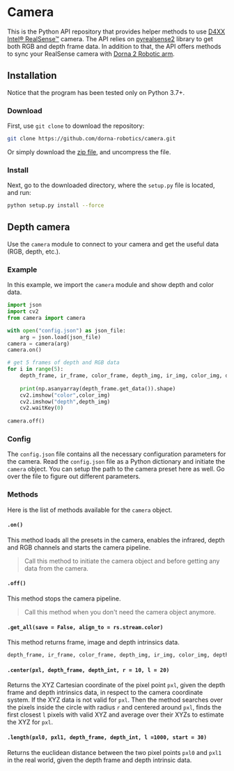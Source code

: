 # Camera 
This is the Python API repository that provides helper methods to use [D4XX Intel® RealSense™][realsense] camera. The API relies on [pyrealsense2][pyrealsense] library to get both RGB and depth frame data. In addition to that, the API offers methods to sync your RealSense camera with [Dorna 2 Robotic arm][dorna].


## Installation
Notice that the program has been tested only on Python 3.7+.

### Download
First, use `git clone` to download the repository:  
```bash
git clone https://github.com/dorna-robotics/camera.git
```
Or simply download the [zip file](https://github.com/dorna-robotics/camera/archive/master.zip), and uncompress the file.  

### Install
Next, go to the downloaded directory, where the `setup.py` file is located, and run:
```bash
python setup.py install --force
```

## Depth camera
Use the `camera` module to connect to your camera and get the useful data (RGB, depth, etc.).

### Example
In this example, we import the `camera` module and show depth and color data.
``` python
import json
import cv2
from camera import camera

with open("config.json") as json_file:
    arg = json.load(json_file)
camera = camera(arg)
camera.on()

# get 5 frames of depth and RGB data
for i in range(5):
    depth_frame, ir_frame, color_frame, depth_img, ir_img, color_img, depth_int = camera.get_all()
    
    print(np.asanyarray(depth_frame.get_data()).shape)   
    cv2.imshow("color",color_img) 
    cv2.imshow("depth",depth_img)
    cv2.waitKey(0)             
    
camera.off()
```  
### Config
The `config.json` file contains all the necessary configuration parameters for the camera. Read the `config.json` file as a Python dictionary and initiate the `camera` object. You can setup the path to the camera preset here as well. Go over the file to figure out different parameters.

### Methods
Here is the list of methods available for the `camera` object.

#### `.on()`
This method loads all the presets in the camera, enables the infrared, depth and RGB channels and starts the camera pipeline. 
> Call this method to initiate the camera object and before getting any data from the camera. 

#### `.off()`  
This method stops the camera pipeline. 
> Call this method when you don't need the camera object anymore.

#### `.get_all(save = False, align_to = rs.stream.color)`
This method returns frame, image and depth intrinsics data. 
```python
depth_frame, ir_frame, color_frame, depth_img, ir_img, color_img, depth_int = camera.get_all()
```

#### `.center(pxl, depth_frame, depth_int, r = 10, l = 20)`
Returns the XYZ Cartesian coordinate of the pixel point `pxl`, given the depth frame and depth intrinsics data, in respect to the camera coordinate system. If the XYZ data is not valid for `pxl`. Then the method searches over the pixels inside the circle with radius `r`  and centered around `pxl`, finds the first closest `l` pixels with valid XYZ and average over their XYZs to estimate the XYZ for `pxl`. 

#### `.length(pxl0, pxl1, depth_frame, depth_int, l =1000, start = 30)`
Returns the euclidean distance between the two pixel points `pxl0` and `pxl1` in the real world, given the depth frame and depth intrinsic data.

[dorna]: https://dorna.ai
[realsense]: https://www.intelrealsense.com
[pyrealsense]: https://github.com/IntelRealSense/librealsense